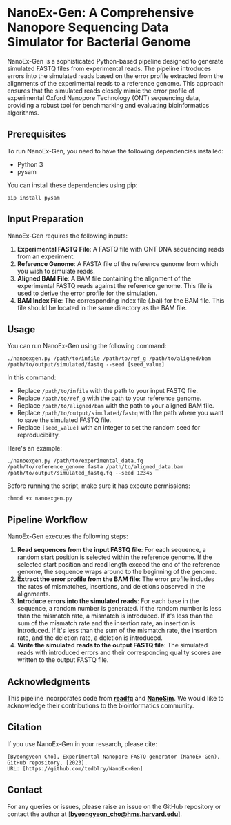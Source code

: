 # NanoEx-Gen: A Comprehensive Nanopore Sequencing Data Simulator for Bacterial Genome

NanoEx-Gen is a sophisticated Python-based pipeline designed to generate simulated FASTQ files from experimental reads. The pipeline introduces errors into the simulated reads based on the error profile extracted from the alignments of the experimental reads to a reference genome. This approach ensures that the simulated reads closely mimic the error profile of experimental Oxford Nanopore Technology (ONT) sequencing data, providing a robust tool for benchmarking and evaluating bioinformatics algorithms.

## Prerequisites

To run NanoEx-Gen, you need to have the following dependencies installed:

- Python 3
- pysam

You can install these dependencies using pip:

```
pip install pysam

```

## Input Preparation

NanoEx-Gen requires the following inputs:

1. **Experimental FASTQ File**: A FASTQ file with ONT DNA sequencing reads from an experiment.
2. **Reference Genome**: A FASTA file of the reference genome from which you wish to simulate reads.
3. **Aligned BAM File**: A BAM file containing the alignment of the experimental FASTQ reads against the reference genome. This file is used to derive the error profile for the simulation.
4. **BAM Index File**: The corresponding index file (.bai) for the BAM file. This file should be located in the same directory as the BAM file.

## Usage

You can run NanoEx-Gen using the following command:

```
./nanoexgen.py /path/to/infile /path/to/ref_g /path/to/aligned/bam /path/to/output/simulated/fastq --seed [seed_value]

```

In this command:

- Replace `/path/to/infile` with the path to your input FASTQ file.
- Replace `/path/to/ref_g` with the path to your reference genome.
- Replace `/path/to/aligned/bam` with the path to your aligned BAM file.
- Replace `/path/to/output/simulated/fastq` with the path where you want to save the simulated FASTQ file.
- Replace `[seed_value]` with an integer to set the random seed for reproducibility.

Here's an example:

```
./nanoexgen.py /path/to/experimental_data.fq /path/to/reference_genome.fasta /path/to/aligned_data.bam /path/to/output/simulated_fastq.fq --seed 12345

```

Before running the script, make sure it has execute permissions:

```
chmod +x nanoexgen.py

```

## Pipeline Workflow

NanoEx-Gen executes the following steps:

1. **Read sequences from the input FASTQ file**: For each sequence, a random start position is selected within the reference genome. If the selected start position and read length exceed the end of the reference genome, the sequence wraps around to the beginning of the genome.
2. **Extract the error profile from the BAM file**: The error profile includes the rates of mismatches, insertions, and deletions observed in the alignments.
3. **Introduce errors into the simulated reads**: For each base in the sequence, a random number is generated. If the random number is less than the mismatch rate, a mismatch is introduced. If it's less than the sum of the mismatch rate and the insertion rate, an insertion is introduced. If it's less than the sum of the mismatch rate, the insertion rate, and the deletion rate, a deletion is introduced.
4. **Write the simulated reads to the output FASTQ file**: The simulated reads with introduced errors and their corresponding quality scores are written to the output FASTQ file.

## Acknowledgments

This pipeline incorporates code from **[readfq](https://github.com/lh3/readfq)** and **[NanoSim](https://github.com/bcgsc/NanoSim/)**. We would like to acknowledge their contributions to the bioinformatics community.

## Citation

If you use NanoEx-Gen in your research, please cite:

```
[Byeongyeon Cho], Experimental Nanopore FASTQ generator (NanoEx-Gen), GitHub repository, [2023].
URL: [https://github.com/tedblry/NanoEx-Gen]

```

## Contact

For any queries or issues, please raise an issue on the GitHub repository or contact the author at [**[byeongyeon_cho@hms.harvard.edu](mailto:email_address@domain.com)**].
